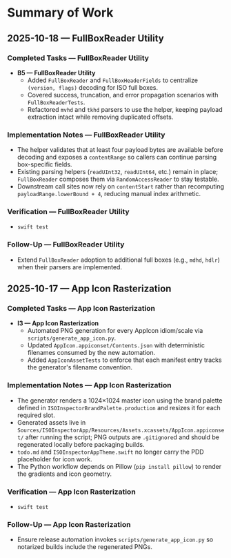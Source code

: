 # Summary of Work

## 2025-10-18 — FullBoxReader Utility

### Completed Tasks — FullBoxReader Utility

- **B5 — FullBoxReader Utility**
  - Added `FullBoxReader` and `FullBoxHeaderFields` to centralize `(version, flags)` decoding for ISO full boxes.
  - Covered success, truncation, and error propagation scenarios with `FullBoxReaderTests`.
  - Refactored `mvhd` and `tkhd` parsers to use the helper, keeping payload extraction intact while removing duplicated offsets.

### Implementation Notes — FullBoxReader Utility

- The helper validates that at least four payload bytes are available before decoding and exposes a `contentRange` so callers can continue parsing box-specific fields.
- Existing parsing helpers (`readUInt32`, `readUInt64`, etc.) remain in place; `FullBoxReader` composes them via `RandomAccessReader` to stay testable.
- Downstream call sites now rely on `contentStart` rather than recomputing `payloadRange.lowerBound + 4`, reducing manual index arithmetic.

### Verification — FullBoxReader Utility

- `swift test`

### Follow-Up — FullBoxReader Utility

- Extend `FullBoxReader` adoption to additional full boxes (e.g., `mdhd`, `hdlr`) when their parsers are implemented.

## 2025-10-17 — App Icon Rasterization

### Completed Tasks — App Icon Rasterization

- **I3 — App Icon Rasterization**
  - Automated PNG generation for every AppIcon idiom/scale via `scripts/generate_app_icon.py`.
  - Updated `AppIcon.appiconset/Contents.json` with deterministic filenames consumed by the new automation.
  - Added `AppIconAssetTests` to enforce that each manifest entry tracks the generator's filename convention.

### Implementation Notes — App Icon Rasterization

- The generator renders a 1024×1024 master icon using the brand palette defined in `ISOInspectorBrandPalette.production` and resizes it for each required slot.
- Generated assets live in `Sources/ISOInspectorApp/Resources/Assets.xcassets/AppIcon.appiconset/` after running the script; PNG outputs are `.gitignore`d and should be regenerated locally before packaging builds.
- `todo.md` and `ISOInspectorAppTheme.swift` no longer carry the PDD placeholder for icon work.
- The Python workflow depends on Pillow (`pip install pillow`) to render the gradients and icon geometry.

### Verification — App Icon Rasterization

- `swift test`

### Follow-Up — App Icon Rasterization

- Ensure release automation invokes `scripts/generate_app_icon.py` so notarized builds include the regenerated PNGs.
